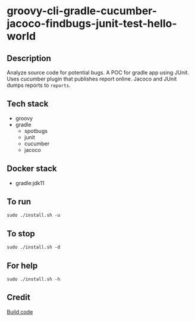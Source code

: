 # groovy-cli-gradle-cucumber-jacoco-findbugs-junit-test-hello-world

## Description
Analyze source code for potential bugs.
A POC for gradle app using JUnit.
Uses cucumber plugin that publishes
report online. Jacoco and JUnit dumps
reports to `reports`.

## Tech stack
- groovy
- gradle
	- spotbugs
  - junit
  - cucumber
  - jacoco

## Docker stack
- gradle:jdk11

## To run
`sudo ./install.sh -u`

## To stop
`sudo ./install.sh -d`

## For help
`sudo ./install.sh -h`

## Credit
[Build code](https://github.com/eugenp/tutorials/blob/master/gradle/gradle-cucumber/build.gradle)
